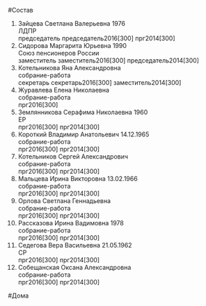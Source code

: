 #Состав  
1. Зайцева Светлана Валерьевна 1976  
    ЛДПР  
    председатель председатель2016[300] прг2014[300]  
2. Сидорова Маргарита Юрьевна 1990  
    Союз пенсионеров России  
    заместитель заместитель2016[300] председатель2014[300]  
3. Котельникова Яна Александровна  
    собрание-работа  
    секретарь секретарь2016[300] заместитель2014[300]  
4. Журавлева Елена Николаевна  
    собрание-работа  
    прг2016[300]  
5. Землянникова Серафима Николаевна 1960  
    ЕР  
    прг2016[300] прг2014[300]  
6. Короткий Владимир Анатольевич 14.12.1965  
    собрание-работа  
    прг2016[300] прг2014[300]  
7. Котельников Сергей Александрович  
    собрание-работа  
    прг2016[300] прг2014[300]  
8. Мальцева Ирина Викторовна 13.02.1966  
    собрание-работа  
    прг2016[300] прг2014[300]  
9. Орлова Светлана Геннадьевна  
    собрание-работа  
    прг2016[300] прг2014[300]  
10. Рассказова Ирина Вадимовна 1978  
    собрание-работа  
    прг2016[300] прг2014[300]  
11. Седегова Вера Васильевна 21.05.1962  
    СР  
    прг2016[300] прг2014[300]  
12. Собещанская Оксана Александровна  
    собрание-работа  
    прг2016[300] прг2014[300]  
  
#Дома  
